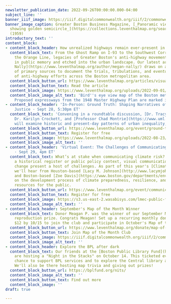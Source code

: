 ```yaml
---
newsletter_publication_date: 2022-09-26T00:00:00.000-04:00
subject_line: ''
banner_iiif_image: https://iiif.digitalcommonwealth.org/iiif/2/commonwealth:fn107c18s/46,1100,4833,876/full/0/default.jpg
banner_image_caption: Greater Boston Business Magazine, [_Panoramic view of Boston
  showing golden semicircle_](https://collections.leventhalmap.org/search/commonwealth:fn107c17h)
  (1959)
introductory_text: ''
content_block:
- content_block_header: How unrealized highways remain ever-present in Greater Boston
  content_block_text: From the Ghost Ramp on I-93 to the Southwest Corridor along
    the Orange Line, legacies of Greater Boston's anti-highway movement remain present
    in public memory and etched into the urban landscape. Our latest article by [Megan
    Nally](https://www.leventhalmap.org/author/megan-nally/) draws on a collection
    of primary sources to document the trials, tribulations, and eventual success
    of anti-highway efforts across the Boston metropolitan area.
  content_block_button_url: https://www.leventhalmap.org/articles/visualizing-change-in-boston-activism-over-time/
  content_block_button_text: Read the article
  content_block_image: https://www.leventhalmap.org/uploads/2022-09-01/masterhighwaypla00char_0015.jpeg
  content_block_image_alt_text: 'Bird''s eye view map of the Boston metropolitan area.
    Proposed expressways from the 1948 Master Highway Plan are marked in red. '
- content_block_header: 'In-Person: Ground Truth: Shaping Narratives of Environmental
    Justice · Sept 28, 5:30pm ET'
  content_block_text: 'Convening in a roundtable discussion, [Dr. Tracy Corley](https://www.clf.org/about/our-team/tracy-corley),
    Dr. Karilyn Crockett, and [Professor Chad Montrie](https://www.uml.edu/fahss/history/faculty/montrie-chad.aspx)
    will examine historic and present-day patterns of urban inequality, '
  content_block_button_url: https://www.leventhalmap.org/event/ground-truth-shaping-narratives-of-environmental-justice/
  content_block_button_text: Register for free
  content_block_image: https://www.leventhalmap.org/uploads/2022-08-23/risk.jpeg
  content_block_image_alt_text: ''
- content_block_header: 'Virtual Event: The Challenges of Communicating Climate Risk
    · Sept 29, 4pm ET'
  content_block_text: What’s at stake when communicating climate risk? Whether in
    a historical register or public policy context, visual communications around climate
    change present a host of challenges. As part of this year's [Climate Prep Week](https://www.climatecrew.org/climate_prep_week_2022?locale=en),
    we'll hear from Houston-based [Lacy M. Johnson](http://www.lacymjohnson.com/about)
    and Boston-based [Zoe Davis](https://www.boston.gov/departments/environment/zoe-davis)
    on the development process of climate preparedness, resilience, and education
    resources for the public.
  content_block_button_url: https://www.leventhalmap.org/event/communicating-climate-risk/
  content_block_button_text: Register for free
  content_block_image: https://s3.us-east-2.wasabisys.com/lmec-public-files/newsletters/cpw-commclimaterisk-sm.png
  content_block_image_alt_text: ''
- content_block_header: September's Map of the Month Winner
  content_block_text: Donor Meagan P. was the winner of our September Map of the Month
    reproduction prize. Congrats Meagan! Set up a recurring monthly donation of just
    $12 by 10/15 to join the club and participate in October's Map of the Month drawing.
  content_block_button_url: https://www.leventhalmap.org/donate/map-of-the-month/?form=MAPOFTHEMONTH
  content_block_button_text: Join Map of the Month Club
  content_block_image: https://iiif.digitalcommonwealth.org/iiif/2/commonwealth:9s161h003/159,155,9565,6922/1200,/0/default.jpg
  content_block_image_alt_text: ''
- content_block_header: Explore the BPL after dark
  content_block_text: Our friends at the [Boston Public Library Fund](https://bplfund.org/)
    are hosting a "Night in the Stacks" on October 14. This ticketed event is a great
    chance to support BPL services and to explore the Central library after hours.
    We'll also be there hosting map trivia and giving out prizes!
  content_block_button_url: https://bplfund.org/nits/
  content_block_image_alt_text: ''
  content_block_button_text: Find out more
  content_block_image: ''
draft: true

---
```


